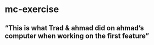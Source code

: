 # mc-exercise

## “This is what Trad & ahmad did on ahmad’s computer when working on the first feature”

